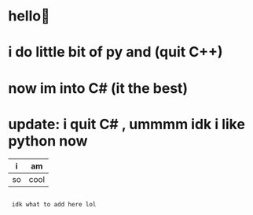  # **hello👋**
# i do little bit of py and (quit C++)
# now im into C# (it the best)
# update: i quit C# , ummmm idk i like python now

|i|am  |
|--|--|
| so | cool |
## 
``
idk what to add here lol``
